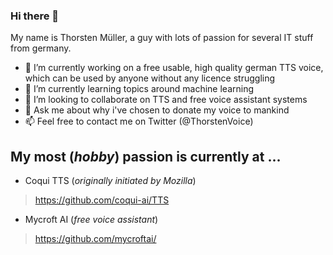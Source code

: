 ### Hi there 👋

My name is Thorsten Müller, a guy with lots of passion for several IT stuff from germany.

- 🔭 I’m currently working on a free usable, high quality german TTS voice, which can be used by anyone without any licence struggling
- 🌱 I’m currently learning topics around machine learning
- 👯 I’m looking to collaborate on TTS and free voice assistant systems
- 💬 Ask me about why i've chosen to donate my voice to mankind
- 📫 Feel free to contact me on Twitter (@ThorstenVoice)

## My most (*hobby*) passion is currently at ...

* Coqui TTS (*originally initiated by Mozilla*)
> https://github.com/coqui-ai/TTS
* Mycroft AI (*free voice assistant*)
> https://github.com/mycroftai/
<!--
**thorstenMueller/thorstenMueller** is a ✨ _special_ ✨ repository because its `README.md` (this file) appears on your GitHub profile.

Here are some ideas to get you started:


- 🤔 I’m looking for help with ...

- 📫 How to reach me: ...
- 😄 Pronouns: ...
- ⚡ Fun fact: ...
-->
